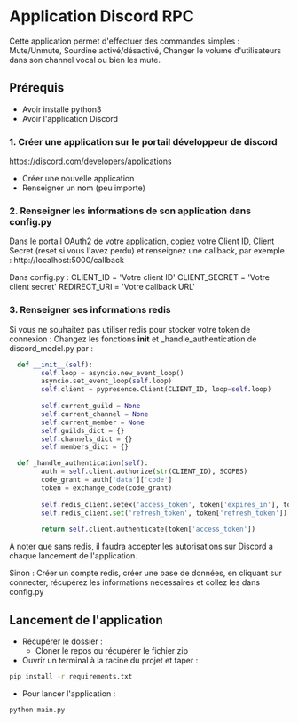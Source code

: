 # Application Discord RPC
Cette application permet d'effectuer des commandes simples : Mute/Unmute, Sourdine activé/désactivé, Changer le volume d'utilisateurs dans son channel vocal ou bien les mute.
## Prérequis
- Avoir installé python3
- Avoir l'application Discord
### 1. Créer une application sur le portail développeur de discord 
https://discord.com/developers/applications
- Créer une nouvelle application
- Renseigner un nom (peu importe)

### 2. Renseigner les informations de son application dans config.py
Dans le portail OAuth2 de votre application, copiez votre Client ID, Client Secret (reset si vous l'avez perdu) et renseignez une callback, par exemple : http://localhost:5000/callback 

Dans config.py :
CLIENT_ID = 'Votre client ID'
CLIENT_SECRET = 'Votre client secret'
REDIRECT_URI = 'Votre callback URL'

### 3. Renseigner ses informations redis 
Si vous ne souhaitez pas utiliser redis pour stocker votre token de connexion :
Changez les fonctions __init__ et _handle_authentication de discord_model.py par : 

```python
  def __init__(self):
        self.loop = asyncio.new_event_loop()
        asyncio.set_event_loop(self.loop)
        self.client = pypresence.Client(CLIENT_ID, loop=self.loop)
        
        self.current_guild = None
        self.current_channel = None
        self.current_member = None
        self.guilds_dict = {}
        self.channels_dict = {}
        self.members_dict = {}
```

```python
  def _handle_authentication(self):
        auth = self.client.authorize(str(CLIENT_ID), SCOPES)
        code_grant = auth['data']['code']
        token = exchange_code(code_grant)
        
        self.redis_client.setex('access_token', token['expires_in'], token['access_token'])
        self.redis_client.set('refresh_token', token['refresh_token'])
        
        return self.client.authenticate(token['access_token'])
```

A noter que sans redis, il faudra accepter les autorisations sur Discord a chaque lancement de l'application.

Sinon : 
Créer un compte redis, créer une base de données, en cliquant sur connecter, récupérez les informations necessaires et collez les dans config.py

## Lancement de l'application

- Récupérer le dossier :
  - Cloner le repos ou récupérer le fichier zip
- Ouvrir un terminal à la racine du projet et taper :
```cmd
pip install -r requirements.txt
```
- Pour lancer l'application :
```cmd
python main.py
```
